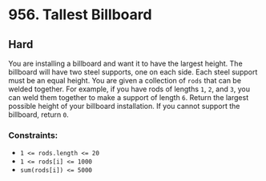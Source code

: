 # 956. Tallest Billboard

## Hard

You are installing a billboard and want it to have the largest height. The billboard will have two steel supports, one
on each side. Each steel support must be an equal height. You are given a collection of `rods` that can be welded
together. For example, if you have rods of lengths `1`, `2`, and `3`, you can weld them together to make a support of
length `6`. Return the largest possible height of your billboard installation. If you cannot support the billboard,
return `0`.

### Constraints:

- `1 <= rods.length <= 20`
- `1 <= rods[i] <= 1000`
- `sum(rods[i]) <= 5000`
